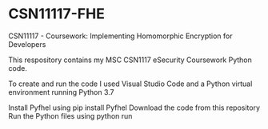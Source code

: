 # CSN11117-FHE
CSN11117 - Coursework: Implementing Homomorphic Encryption for Developers

This respository contains my MSC CSN1117 eSecurity Coursework Python code. 

To create and run the code I used Visual Studio Code and a Python virtual environment running Python 3.7

Install Pyfhel using pip install Pyfhel
Download the code from this repository
Run the Python files using python run 

